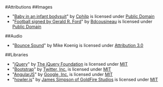 #Attributions
##Images
* "[Baby in an infant bodysuit](http://en.wikipedia.org/wiki/File:Baby_in_an_infant_bodysuit.jpg)" by [Cphilp](http://en.wikipedia.org/wiki/User:Cphilp) is licensed under [Public Domain](http://en.wikipedia.org/wiki/Public_domain)
* "[Football signed by Gerald R. Ford](http://commons.wikimedia.org/wiki/File:Football_signed_by_Gerald_R._Ford.jpg)" by [Bdcousineau](http://commons.wikimedia.org/wiki/User:Bdcousineau) is licensed under [Public Domain](http://en.wikipedia.org/wiki/Public_domain)

##Audio
* "[Bounce Sound](http://soundbible.com/1120-Bounce.html)" by Mike Koenig is licensed under [Attribution 3.0](https://creativecommons.org/licenses/by/3.0/us/)

##Libraries
* "[jQuery](https://jquery.com/)" by [The jQuery Foundation](https://jquery.org/team/) is licensed under [MIT](http://en.wikipedia.org/wiki/MIT_License)
* "[Bootstrap](http://getbootstrap.com)" by [Twitter, Inc.](https://twitter.com/) is licensed under [MIT](https://github.com/twbs/bootstrap/blob/master/LICENSE)
* "[AngularJS](http://angularjs.org)" by [Google, Inc.](http://google.com) is licensed under [MIT](http://en.wikipedia.org/wiki/MIT_License)
* "[howler.js](http://howler.js)" by [James Simpson of GoldFire Studios](http://goldfirestudios.com) is licensed under [MIT](http://en.wikipedia.org/wiki/MIT_License)
